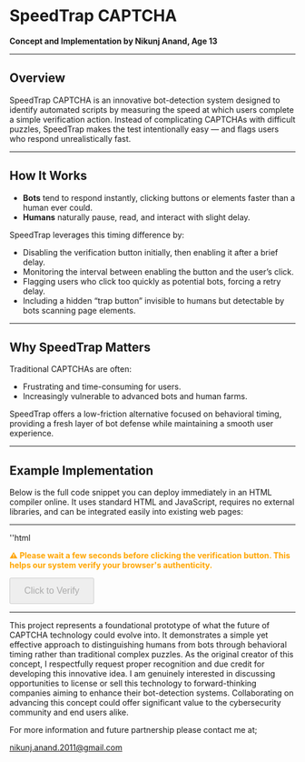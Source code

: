 # SpeedTrap CAPTCHA

**Concept and Implementation by Nikunj Anand, Age 13**

---

## Overview

SpeedTrap CAPTCHA is an innovative bot-detection system designed to identify automated scripts by measuring the speed at which users complete a simple verification action. Instead of complicating CAPTCHAs with difficult puzzles, SpeedTrap makes the test intentionally easy — and flags users who respond unrealistically fast.

---

## How It Works

- **Bots** tend to respond instantly, clicking buttons or elements faster than a human ever could.  
- **Humans** naturally pause, read, and interact with slight delay.

SpeedTrap leverages this timing difference by:

- Disabling the verification button initially, then enabling it after a brief delay.  
- Monitoring the interval between enabling the button and the user’s click.  
- Flagging users who click too quickly as potential bots, forcing a retry delay.  
- Including a hidden “trap button” invisible to humans but detectable by bots scanning page elements.

---

## Why SpeedTrap Matters

Traditional CAPTCHAs are often:

- Frustrating and time-consuming for users.  
- Increasingly vulnerable to advanced bots and human farms.

SpeedTrap offers a low-friction alternative focused on behavioral timing, providing a fresh layer of bot defense while maintaining a smooth user experience.

---

## Example Implementation

Below is the full code snippet you can deploy immediately in an HTML compiler online. It uses standard HTML and JavaScript, requires no external libraries, and can be integrated easily into existing web pages:

------------------------------------------------------------------------------------------------------------------------------------------------------------------------------- 
''html

<p style="font-weight: bold; color: orange;">
  ⚠️ Please wait a few seconds before clicking the verification button. This helps our system verify your browser's authenticity.
</p>

<!-- Hidden trap button -->
<button id="trapBtn" style="display: none;">
  ⚠️ SYSTEM BUTTON — DO NOT CLICK
</button>

<button id="captchaBtn" disabled style="padding: 12px 24px; font-size: 16px; cursor: not-allowed;">
  Click to Verify
</button>

<!-- Invisible countdown -->
<p id="countdown" style="display: none;"></p>

<p id="message" style="margin: 12px 0; font-weight: bold;"></p>

<script>
  let trapClicked = false;
  let attempts = 0;
  let start;
  const trapBtn = document.getElementById('trapBtn');
  const captchaBtn = document.getElementById('captchaBtn');
  const msg = document.getElementById('message');
  let retryInterval;

  // Initial wait: 0.5 seconds before enabling the button
  let initialWait = 0.5;
  let secondsLeft = initialWait;

  const interval = setInterval(() => {
    secondsLeft -= 0.1;
    if (secondsLeft <= 0) {
      clearInterval(interval);
      captchaBtn.disabled = false;
      captchaBtn.style.cursor = 'pointer';
      start = Date.now();
    }
  }, 100);

  trapBtn.addEventListener('click', () => {
    trapClicked = true;
    msg.textContent = "Non-human activity detected. Please try verification again, clicking a bit slower.";
  });

  captchaBtn.addEventListener('click', () => {
    if (!start) return;

    if (trapClicked) {
      msg.textContent = "Non-human activity detected. Please try verification again, clicking a bit slower.";
      return;
    }

    const delay = Date.now() - start;
    const threshold = 800 + Math.random() * 400;

    if (delay < threshold) {
      attempts++;
      msg.textContent = "Too fast! You might be a bot. Try again and wait a few moments before clicking.";
      start = Date.now();
      captchaBtn.disabled = true;
      captchaBtn.style.cursor = 'not-allowed';

      // Retry wait: 2 seconds on failures
      if (retryInterval) clearInterval(retryInterval);
      secondsLeft = 2;
      retryInterval = setInterval(() => {
        secondsLeft--;
        if (secondsLeft <= 0) {
          clearInterval(retryInterval);
          captchaBtn.disabled = false;
          captchaBtn.style.cursor = 'pointer';
          start = Date.now();
        }
      }, 1000);
    } else {
      msg.textContent = "Verification passed. Welcome, human!";
      captchaBtn.disabled = true;
    }
  });
</script>

-------------------------------------------------------------------------------------------------------------------------------------------------------------------------------

This project represents a foundational prototype of what the future of CAPTCHA technology could evolve into. 
It demonstrates a simple yet effective approach to distinguishing humans from bots through behavioral timing rather than traditional complex puzzles. 
As the original creator of this concept, I respectfully request proper recognition and due credit for developing this innovative idea.
I am genuinely interested in discussing opportunities to license or sell this technology to forward-thinking companies aiming to enhance their bot-detection systems. 
Collaborating on advancing this concept could offer significant value to the cybersecurity community and end users alike.


For more information and future partnership please contact me at; 

nikunj.anand.2011@gmail.com


